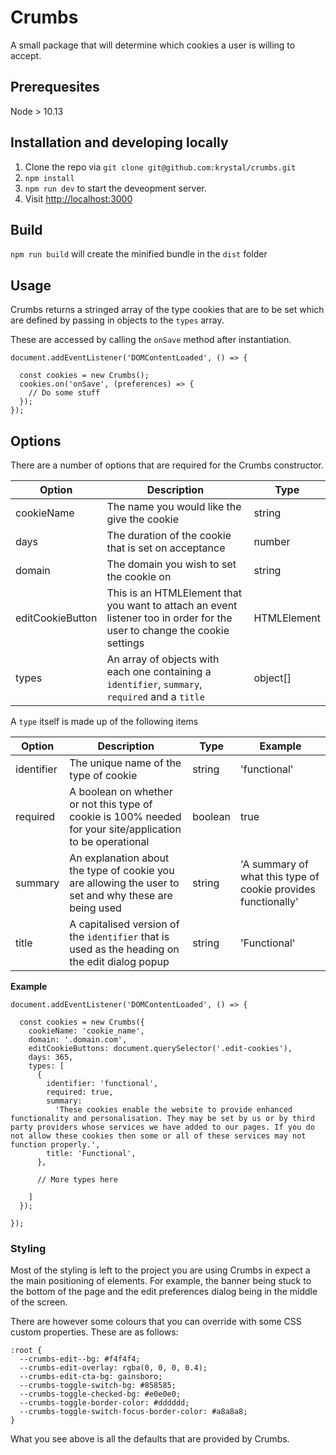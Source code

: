 # Crumbs

A small package that will determine which cookies a user is willing to accept.

## Prerequesites

Node > 10.13

## Installation and developing locally

1. Clone the repo via `git clone git@github.com:krystal/crumbs.git`
2. `npm install`
3. `npm run dev` to start the deveopment server.
4. Visit [http://localhost:3000](http://localhost:3000)

## Build

`npm run build` will create the minified bundle in the `dist` folder

## Usage

Crumbs returns a stringed array of the type cookies that are to be set which are defined by passing in objects to the `types` array.

These are accessed by calling the `onSave` method after instantiation.

```
document.addEventListener('DOMContentLoaded', () => {

  const cookies = new Crumbs();
  cookies.on('onSave', (preferences) => {
    // Do some stuff
  });
});
```

## Options

There are a number of options that are required for the Crumbs constructor.

| Option           | Description                                                                                                              | Type        |
| ---------------- | ------------------------------------------------------------------------------------------------------------------------ | ----------- |
| cookieName       | The name you would like the give the cookie                                                                              | string      |
| days             | The duration of the cookie that is set on acceptance                                                                     | number      |
| domain           | The domain you wish to set the cookie on                                                                                 | string      |
| editCookieButton | This is an HTMLElement that you want to attach an event listener too in order for the user to change the cookie settings | HTMLElement |
| types            | An array of objects with each one containing a `identifier`, `summary`, `required` and a `title`                         | object[]    |

A `type` itself is made up of the following items

| Option     | Description                                                                                                | Type    | Example                                                       |
| ---------- | ---------------------------------------------------------------------------------------------------------- | ------- | ------------------------------------------------------------- |
| identifier | The unique name of the type of cookie                                                                      | string  | 'functional'                                                  |
| required   | A boolean on whether or not this type of cookie is 100% needed for your site/application to be operational | boolean | true                                                          |
| summary    | An explanation about the type of cookie you are allowing the user to set and why these are being used      | string  | 'A summary of what this type of cookie provides functionally' |
| title      | A capitalised version of the `identifier` that is used as the heading on the edit dialog popup             | string  | 'Functional'                                                  |

**Example**

```
document.addEventListener('DOMContentLoaded', () => {

  const cookies = new Crumbs({
    cookieName: 'cookie_name',
    domain: '.domain.com',
    editCookieButtons: document.querySelector('.edit-cookies'),
    days: 365,
    types: [
      {
        identifier: 'functional',
        required: true,
        summary:
          'These cookies enable the website to provide enhanced functionality and personalisation. They may be set by us or by third party providers whose services we have added to our pages. If you do not allow these cookies then some or all of these services may not function properly.',
        title: 'Functional',
      },

      // More types here

    ]
  });

});
```

### Styling

Most of the styling is left to the project you are using Crumbs in expect a the main positioning of elements. For example, the banner being stuck to the bottom of the page and the edit preferences dialog being in the middle of the screen.

There are however some colours that you can override with some CSS custom properties. These are as follows:

```
:root {
  --crumbs-edit--bg: #f4f4f4;
  --crumbs-edit-overlay: rgba(0, 0, 0, 0.4);
  --crumbs-edit-cta-bg: gainsboro;
  --crumbs-toggle-switch-bg: #858585;
  --crumbs-toggle-checked-bg: #e0e0e0;
  --crumbs-toggle-border-color: #dddddd;
  --crumbs-toggle-switch-focus-border-color: #a8a8a8;
}
```

What you see above is all the defaults that are provided by Crumbs.
